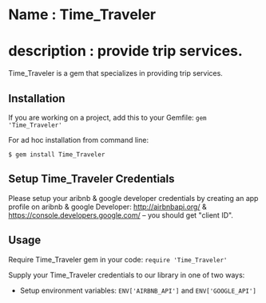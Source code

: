 # Name : Time_Traveler
# description : provide trip services.

Time_Traveler is a gem that specializes in providing trip services.

## Installation

If you are working on a project, add this to your Gemfile: `gem 'Time_Traveler'`

For ad hoc installation from command line:

```$ gem install Time_Traveler```

## Setup Time_Traveler Credentials

Please setup your aribnb & google developer credentials by creating an app profile on aribnb & google Developer: http://airbnbapi.org/ & https://console.developers.google.com/ – you should get "client ID".

## Usage

Require Time_Traveler gem in your code: `require 'Time_Traveler'`

Supply your Time_Traveler credentials to our library in one of two ways:
- Setup environment variables: `ENV['AIRBNB_API']` and `ENV['GOOGLE_API']`


